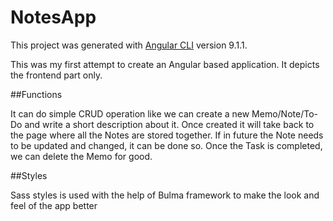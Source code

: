 # NotesApp

This project was generated with [Angular CLI](https://github.com/angular/angular-cli) version 9.1.1.

This was my first attempt to create an Angular based application. It depicts the frontend part only.

##Functions

It can do simple CRUD operation like we can create a new Memo/Note/To-Do and write a short description about it. Once created it will take back to the page where all the Notes are stored together.
If in future the Note needs to be updated and changed, it can be done so.
Once the Task is completed, we can delete the Memo for good.

##Styles

Sass styles is used with the help of Bulma framework to make the look and feel of the app better
